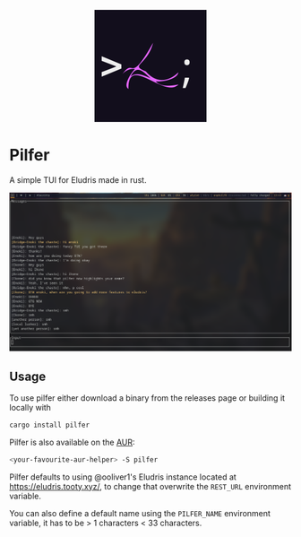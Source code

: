 <p align="center"><img width="200px" alt="pilfer logo" src="https://github.com/eludris/pilfer/blob/main/assets/pilfer.png" /></p>

# Pilfer

A simple TUI for Eludris made in rust.

![An image of pilfer in action](https://github.com/eludris/pilfer/blob/main/assets/pilfer-preview.png)

## Usage

To use pilfer either download a binary from the releases page or building it
locally with

```sh
cargo install pilfer
```

Pilfer is also available on the [AUR](https://aur.archlinux.org/packages/pilfer):

```sh
<your-favourite-aur-helper> -S pilfer
```

Pilfer defaults to using @ooliver1's Eludris instance located at <https://eludris.tooty.xyz/>,
to change that overwrite the `REST_URL` environment variable.

You can also define a default name using the `PILFER_NAME` environment variable,
it has to be > 1 characters < 33 characters.
